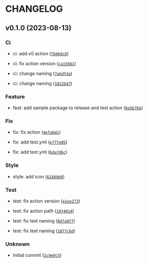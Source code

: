 # CHANGELOG



## v0.1.0 (2023-08-13)

### Ci

* ci: add v0 action ([`f846dc8`](https://github.com/matteo4diani/poetry-semantic-release-test/commit/f846dc810a032f1ef5db5a2ce7eb69108a42a6e6))

* ci: fix action version ([`ca15661`](https://github.com/matteo4diani/poetry-semantic-release-test/commit/ca15661e1bd54f6b52a3273de58340df59296c53))

* ci: change naming ([`7abdfda`](https://github.com/matteo4diani/poetry-semantic-release-test/commit/7abdfdaaa3e8e2ab61c9f54134c5653feeb63513))

* ci: change naming ([`1822b47`](https://github.com/matteo4diani/poetry-semantic-release-test/commit/1822b4789c5f859783fd89aeb7cb3aac2beeff61))

### Feature

* feat: add sample package to release and test action ([`0a5b7bb`](https://github.com/matteo4diani/poetry-semantic-release-test/commit/0a5b7bb64ddecef5696affe43d726b95afa677a0))

### Fix

* fix: fix action ([`4efa6dc`](https://github.com/matteo4diani/poetry-semantic-release-test/commit/4efa6dcf50033ff5654bb4017bfcecc2ae2a5753))

* fix: add test.yml ([`ef77e05`](https://github.com/matteo4diani/poetry-semantic-release-test/commit/ef77e05493646307d06c76bbb08342010321ef79))

* fix: add test.yml ([`6da7d6c`](https://github.com/matteo4diani/poetry-semantic-release-test/commit/6da7d6cf276afdb704c1794cbdc550f680859d1e))

### Style

* style: add icon ([`62489d0`](https://github.com/matteo4diani/poetry-semantic-release-test/commit/62489d018c07904c329b750c4c2571c7af286798))

### Test

* test: fix action version ([`e1ee273`](https://github.com/matteo4diani/poetry-semantic-release-test/commit/e1ee27314ed85223100d58b37eddd739842042a0))

* test: fix action path ([`1974014`](https://github.com/matteo4diani/poetry-semantic-release-test/commit/197401439c663cc207eb491619042100752353ab))

* test: fix test naming ([`047a9f7`](https://github.com/matteo4diani/poetry-semantic-release-test/commit/047a9f71bf88a685b84e2fbaa6daff68940ea3fb))

* test: fix test naming ([`1077c8d`](https://github.com/matteo4diani/poetry-semantic-release-test/commit/1077c8d105b4bb6b0e0b86eee308ab5926b2404d))

### Unknown

* Initial commit ([`1c9e0c5`](https://github.com/matteo4diani/poetry-semantic-release-test/commit/1c9e0c5ddd49cbf46090cf4d310bab59cb568567))

